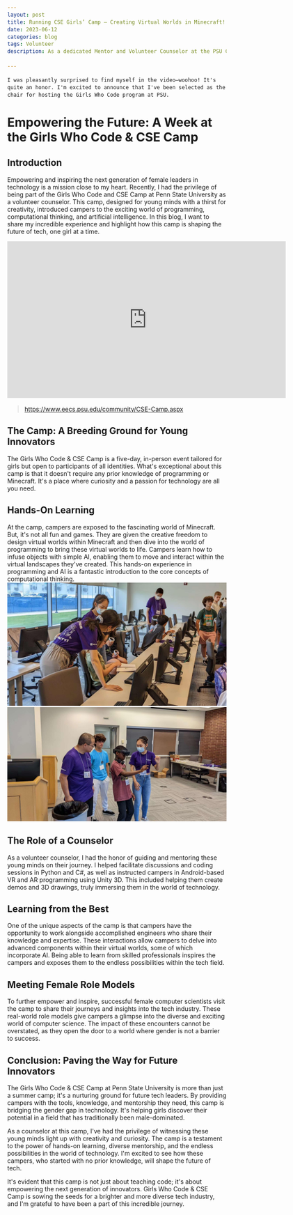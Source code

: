 ```yaml
---
layout: post
title: Running CSE Girls’ Camp – Creating Virtual Worlds in Minecraft!
date: 2023-06-12
categories: blog
tags: Volunteer
description: As a dedicated Mentor and Volunteer Counselor at the PSU Camp for Girls, I've had the privilege of guiding and inspiring the next generation of young minds in the world of computer science and technology. With a passion for education and a genuine love for programming, I've been actively involved in mentoring discussions, teaching programming languages like Python and C#, and providing valuable insights into the fascinating realms of Android-based VR and AR programming using Unity 3D.
 
---
```


`I was pleasantly surprised to find myself in the video—woohoo! It's quite an honor. I'm excited to announce that I've been selected as the chair for hosting the Girls Who Code program at PSU.`

# Empowering the Future: A Week at the Girls Who Code & CSE Camp

## Introduction
Empowering and inspiring the next generation of female leaders in technology is a mission close to my heart. Recently, I had the privilege of being part of the Girls Who Code and CSE Camp at Penn State University as a volunteer counselor. This camp, designed for young minds with a thirst for creativity, introduced campers to the exciting world of programming, computational thinking, and artificial intelligence. In this blog, I want to share my incredible experience and highlight how this camp is shaping the future of tech, one girl at a time.

<iframe title="vimeo-player" src="https://player.vimeo.com/video/782548790?h=6d36f0251f" width="640" height="360" frameborder="0"    allowfullscreen></iframe>

>https://www.eecs.psu.edu/community/CSE-Camp.aspx
## The Camp: A Breeding Ground for Young Innovators
The Girls Who Code & CSE Camp is a five-day, in-person event tailored for girls but open to participants of all identities. What's exceptional about this camp is that it doesn't require any prior knowledge of programming or Minecraft. It's a place where curiosity and a passion for technology are all you need.

## Hands-On Learning
At the camp, campers are exposed to the fascinating world of Minecraft. But, it's not all fun and games. They are given the creative freedom to design virtual worlds within Minecraft and then dive into the world of programming to bring these virtual worlds to life. Campers learn how to infuse objects with simple AI, enabling them to move and interact within the virtual landscapes they've created. This hands-on experience in programming and AI is a fantastic introduction to the core concepts of computational thinking.
![](https://raw.githubusercontent.com/SophieCXT/blog.io/master/img/PSU/GWC2.jpg)
![](https://raw.githubusercontent.com/SophieCXT/blog.io/master/img/PSU/GWC3.jpg)
## The Role of a Counselor
As a volunteer counselor, I had the honor of guiding and mentoring these young minds on their journey. I helped facilitate discussions and coding sessions in Python and C#, as well as instructed campers in Android-based VR and AR programming using Unity 3D. This included helping them create demos and 3D drawings, truly immersing them in the world of technology.

## Learning from the Best
One of the unique aspects of the camp is that campers have the opportunity to work alongside accomplished engineers who share their knowledge and expertise. These interactions allow campers to delve into advanced components within their virtual worlds, some of which incorporate AI. Being able to learn from skilled professionals inspires the campers and exposes them to the endless possibilities within the tech field.

## Meeting Female Role Models
To further empower and inspire, successful female computer scientists visit the camp to share their journeys and insights into the tech industry. These real-world role models give campers a glimpse into the diverse and exciting world of computer science. The impact of these encounters cannot be overstated, as they open the door to a world where gender is not a barrier to success.

## Conclusion: Paving the Way for Future Innovators
The Girls Who Code & CSE Camp at Penn State University is more than just a summer camp; it's a nurturing ground for future tech leaders. By providing campers with the tools, knowledge, and mentorship they need, this camp is bridging the gender gap in technology. It's helping girls discover their potential in a field that has traditionally been male-dominated.

As a counselor at this camp, I've had the privilege of witnessing these young minds light up with creativity and curiosity. The camp is a testament to the power of hands-on learning, diverse mentorship, and the endless possibilities in the world of technology. I'm excited to see how these campers, who started with no prior knowledge, will shape the future of tech.

It's evident that this camp is not just about teaching code; it's about empowering the next generation of innovators. Girls Who Code & CSE Camp is sowing the seeds for a brighter and more diverse tech industry, and I'm grateful to have been a part of this incredible journey.


